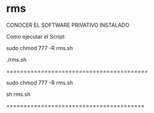 # rms
CONOCER EL SOFTWARE PRIVATIVO INSTALADO 


Como ejecutar el Script: 



sudo chmod 777 -R rms.sh


./rms.sh 

=========================================

sudo chmod 777 -R rms.sh


sh rms.sh

========================================
